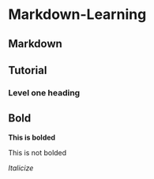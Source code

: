# Markdown-Learning
## Markdown

## Tutorial
### Level one heading
## Bold
**This is bolded**

This is not bolded

_Italicize_
